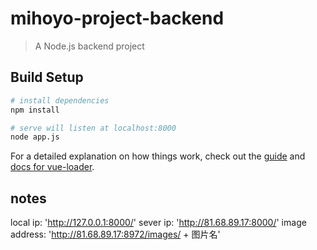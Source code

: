 # mihoyo-project-backend

> A Node.js backend project

## Build Setup

``` bash
# install dependencies
npm install

# serve will listen at localhost:8000
node app.js
```

For a detailed explanation on how things work, check out the [guide](http://vuejs-templates.github.io/webpack/) and [docs for vue-loader](http://vuejs.github.io/vue-loader).

## notes 
local ip: 'http://127.0.0.1:8000/'
sever ip: 'http://81.68.89.17:8000/'
image address: 'http://81.68.89.17:8972/images/ + 图片名'